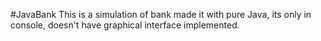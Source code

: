 #JavaBank
This is a simulation of bank made it with pure Java, its only in console, doesn't have graphical interface implemented.
